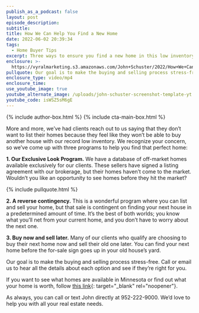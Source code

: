 ```yaml
---
publish_as_a_podcast: false
layout: post
episode_description:
subtitle:
title: How We Can Help You Find a New Home
date: 2022-06-02 20:39:34
tags:
  - Home Buyer Tips
excerpt: Three ways to ensure you find a new home in this low inventory market.
enclosure: >-
  https://vyralmarketing.s3.amazonaws.com/John+Schuster/2022/How+We+Can+Help+You+Find+a+New+Home.mp4
pullquote: Our goal is to make the buying and selling process stress-free.
enclosure_type: video/mp4
enclosure_time:
use_youtube_image: true
youtube_alternate_image: /uploads/john-schuster-screenshot-template-yt.jpeg
youtube_code: isWSZ5sM6gE
---
```


{% include author-box.html %}
{% include cta-main-box.html %}

More and more, we’ve had clients reach out to us saying that they don’t want to list their homes because they feel like they won’t be able to buy another house with our record low inventory. We recognize your concern, so we’ve come up with three programs to help you find that perfect home:

**1\. Our Exclusive Look Program.** We have a database of off-market homes available exclusively for our clients. These sellers have signed a listing agreement with our brokerage, but their homes haven’t come to the market. Wouldn’t you like an opportunity to see homes before they hit the market?

{% include pullquote.html %}

**2\. A reverse contingency.** This is a wonderful program where you can list and sell your home, but that sale is contingent on finding your next house in a predetermined amount of time. It’s the best of both worlds; you know what you’ll net from your current home, and you don’t have to worry about the next one.

**3\. Buy now and sell later.** Many of our clients who qualify are choosing to buy their next home now and sell their old one later. You can find your next home before the for-sale sign goes up in your old house’s yard.

Our goal is to make the buying and selling process stress-free. Call or email us to hear all the details about each option and see if they’re right for you.&nbsp;

If you want to see what homes are available in Minnesota or find out what your home is worth, follow [this link](https://www.johnschustergroup.com/){: target="_blank" rel="noopener"}.

As always, you can call or text John directly at 952-222-9000. We’d love to help you with all your real estate needs.

